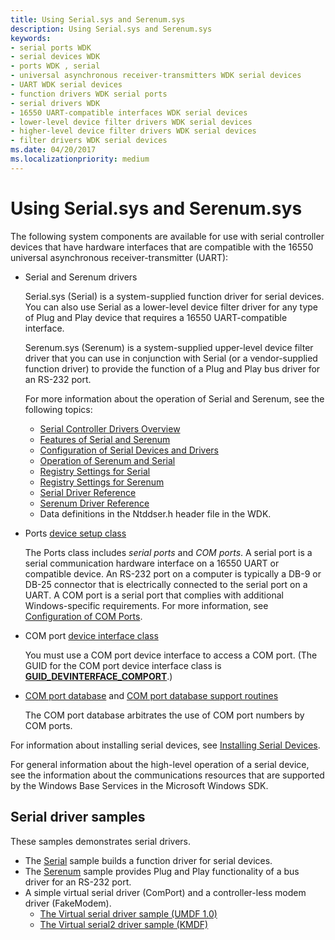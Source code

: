 ```yaml
---
title: Using Serial.sys and Serenum.sys
description: Using Serial.sys and Serenum.sys
keywords:
- serial ports WDK
- serial devices WDK
- ports WDK , serial
- universal asynchronous receiver-transmitters WDK serial devices
- UART WDK serial devices
- function drivers WDK serial ports
- serial drivers WDK
- 16550 UART-compatible interfaces WDK serial devices
- lower-level device filter drivers WDK serial devices
- higher-level device filter drivers WDK serial devices
- filter drivers WDK serial devices
ms.date: 04/20/2017
ms.localizationpriority: medium
---
```


# Using Serial.sys and Serenum.sys

The following system components are available for use with serial controller devices that have hardware interfaces that are compatible with the 16550 universal asynchronous receiver-transmitter (UART):

-   Serial and Serenum drivers

    Serial.sys (Serial) is a system-supplied function driver for serial devices. You can also use Serial as a lower-level device filter driver for any type of Plug and Play device that requires a 16550 UART-compatible interface.

    Serenum.sys (Serenum) is a system-supplied upper-level device filter driver that you can use in conjunction with Serial (or a vendor-supplied function driver) to provide the function of a Plug and Play bus driver for an RS-232 port.

    For more information about the operation of Serial and Serenum, see the following topics:

    - [Serial Controller Drivers Overview](serial-drivers-overview.md)
    - [Features of Serial and Serenum](features-of-serial-and-serenum.md)
    - [Configuration of Serial Devices and Drivers](configuration-of-serial-devices-and-drivers.md)
    - [Operation of Serenum and Serial](operation-of-serenum-and-serial.md)
    - [Registry Settings for Serial](registry-settings-for-serial.md)
    - [Registry Settings for Serenum](registry-settings-for-serenum.md)
    - [Serial Driver Reference](/windows-hardware/drivers/_serports)
    - [Serenum Driver Reference](/windows-hardware/drivers/ddi/ntddser)
    - Data definitions in the Ntddser.h header file in the WDK.

<!-- -->

- Ports [device setup class](../install/overview-of-device-setup-classes.md)

    The Ports class includes *serial ports* and *COM ports*. A serial port is a serial communication hardware interface on a 16550 UART or compatible device. An RS-232 port on a computer is typically a DB-9 or DB-25 connector that is electrically connected to the serial port on a UART. A COM port is a serial port that complies with additional Windows-specific requirements. For more information, see [Configuration of COM Ports](configuration-of-com-ports.md).

- COM port [device interface class](../install/overview-of-device-interface-classes.md)

    You must use a COM port device interface to access a COM port. (The GUID for the COM port device interface class is [**GUID\_DEVINTERFACE\_COMPORT**](../install/guid-devinterface-comport.md).)

- [COM port database](com-port-database.md) and [COM port database support routines](/windows/win32/api/msports/)

    The COM port database arbitrates the use of COM port numbers by COM ports.

For information about installing serial devices, see [Installing Serial Devices](installing-serial-devices.md).

For general information about the high-level operation of a serial device, see the information about the communications resources that are supported by the Windows Base Services in the Microsoft Windows SDK.

## Serial driver samples

These samples demonstrates serial drivers.

- The [Serial](https://github.com/Microsoft/Windows-driver-samples/tree/master/serial/serial) sample builds a function driver for serial devices.
- The [Serenum](https://github.com/Microsoft/Windows-driver-samples/tree/master/serial/serenum) sample provides Plug and Play functionality of a bus driver for an RS-232 port.
- A simple virtual serial driver (ComPort) and a controller-less modem driver (FakeModem).
    -   [The Virtual serial driver sample (UMDF 1.0)](https://github.com/Microsoft/Windows-driver-samples/tree/master/serial/VirtualSerial)
    -   [The Virtual serial2 driver sample (KMDF)](https://github.com/Microsoft/Windows-driver-samples/tree/master/serial/VirtualSerial2)
